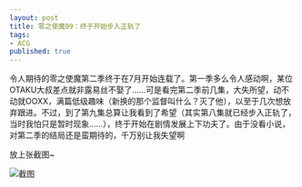 ```yaml
---
layout: post
title: 零之使魔09：终于开始步入正轨了
tags:
- ACG
published: true
---
```

令人期待的零之使魔第二季终于在7月开始连载了。第一季多么令人感动啊，某位OTAKU大叔差点就非露易丝不娶了……可是看完第二季前几集，大失所望，动不动就OOXX，满篇低级趣味（新换的那个监督叫什么？灭了他），以至于几次想放弃跟进。不过，到了第九集总算让我看到了希望（其实第八集就已经步入正轨了，当时我怕只是暂时现象……），终于开始在剧情发展上下功夫了。由于没看小说，对第二季的结局还是蛮期待的，千万别让我失望啊

放上张截图~

![截图](http://hyspace.bloggerspaces.com/uploaded_images/file-795094.jpg)
